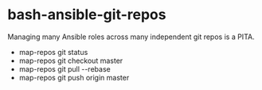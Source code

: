 bash-ansible-git-repos
======================

Managing many Ansible roles across many independent git repos is a PITA.

* map-repos git status
* map-repos git checkout master
* map-repos git pull --rebase
* map-repos git push origin master
